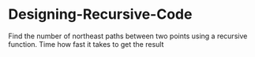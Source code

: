 # Designing-Recursive-Code
Find the number of northeast paths between two points using a recursive function. Time how fast it takes to get the result
